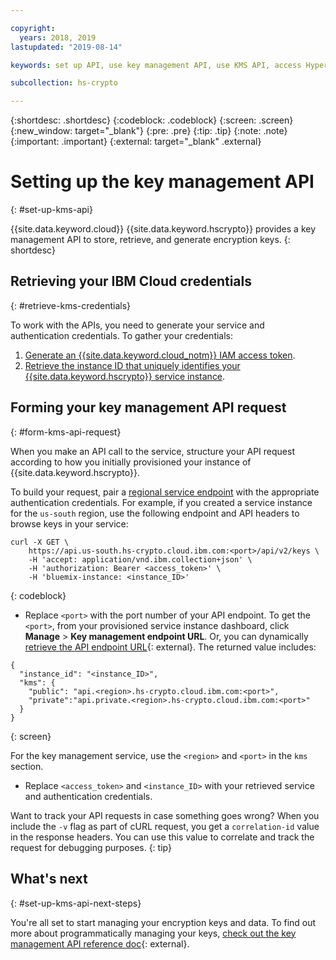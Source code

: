 ```yaml
---

copyright:
  years: 2018, 2019
lastupdated: "2019-08-14"

keywords: set up API, use key management API, use KMS API, access Hyper Protect Crypto Services API, access KMS API

subcollection: hs-crypto

---
```


{:shortdesc: .shortdesc}
{:codeblock: .codeblock}
{:screen: .screen}
{:new_window: target="_blank"}
{:pre: .pre}
{:tip: .tip}
{:note: .note}
{:important: .important}
{:external: target="_blank" .external}

# Setting up the key management API
{: #set-up-kms-api}

{{site.data.keyword.cloud}} {{site.data.keyword.hscrypto}} provides a key management API to store, retrieve, and generate encryption keys.
{: shortdesc}

## Retrieving your IBM Cloud credentials
{: #retrieve-kms-credentials}

To work with the APIs, you need to generate your service and authentication credentials. To gather your credentials:

1. [Generate an {{site.data.keyword.cloud_notm}} IAM access token](/docs/services/hs-crypto?topic=hs-crypto-retrieve-access-token).
2. [Retrieve the instance ID that uniquely identifies your {{site.data.keyword.hscrypto}} service instance](/docs/services/hs-crypto?topic=hs-crypto-retrieve-instance-ID).

## Forming your key management API request
{: #form-kms-api-request}

When you make an API call to the service, structure your API request according to how you initially provisioned your instance of {{site.data.keyword.hscrypto}}.

To build your request, pair a [regional service endpoint](/docs/services/hs-crypto?topic=hs-crypto-regions) with the appropriate authentication credentials. For example, if you created a service instance for the `us-south` region, use the following endpoint and API headers to browse keys in your service:

```cURL
curl -X GET \
    https://api.us-south.hs-crypto.cloud.ibm.com:<port>/api/v2/keys \
    -H 'accept: application/vnd.ibm.collection+json' \
    -H 'authorization: Bearer <access_token>' \
    -H 'bluemix-instance: <instance_ID>'
```
{: codeblock}

* Replace `<port>` with the port number of your API endpoint. To get the `<port>`, from your provisioned service instance dashboard, click **Manage** &gt; **Key management endpoint URL**. Or, you can dynamically [retrieve the API endpoint URL](https://{DomainName}/apidocs/hs-crypto#retrieve-the-api-endpoint-url){: external}. The returned value includes:
<!--
  ```
  {
    "instance_id": "<instance_ID>",
    "kms": {
      "public": "api.<region>.hs-crypto.cloud.ibm.com:<port>",
      "private":"api.private.<region>.hs-crypto.cloud.ibm.com:<port>"
    },
    "ep11": {
      "public": "ep11.<region>.hs-crypto.cloud.ibm.com:<port>",
      "private":""
    }
  }
  ```
  {: screen}
  -->

  ```
  {
    "instance_id": "<instance_ID>",
    "kms": {
      "public": "api.<region>.hs-crypto.cloud.ibm.com:<port>",
      "private":"api.private.<region>.hs-crypto.cloud.ibm.com:<port>"
    }
  }
  ```
  {: screen}

For the key management service, use the `<region>` and `<port>`  in the `kms` section.

* Replace `<access_token>` and `<instance_ID>` with your retrieved service and authentication credentials.

Want to track your API requests in case something goes wrong? When you include the `-v` flag as part of cURL request, you get a `correlation-id` value in the response headers. You can use this value to correlate and track the request for debugging purposes.
{: tip}


## What's next
{: #set-up-kms-api-next-steps}

You're all set to start managing your encryption keys and data. To find out more about programmatically managing your keys, [check out the key management API reference doc](https://{DomainName}/apidocs/key-protect){: external}.
